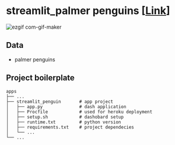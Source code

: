 # streamlit_palmer penguins [[Link](https://dashboard-penguin.herokuapp.com/)]
![ezgif com-gif-maker](https://user-images.githubusercontent.com/47103479/126338710-2086ecd0-c9fa-4609-b57f-ccf5f68f1eb3.gif)
## Data
- palmer penguins

## Project boilerplate

    apps
    ├── ...
    ├── streamlit_penguin       # app project
    │   ├── app.py              # dash application
    │   ├── Procfile            # used for heroku deployment 
    │   ├── setup.sh            # dashobard setup
    │   ├── runtime.txt         # python version
    │   ├── requirements.txt    # project dependecies
    │   └── ...                 
    └── ...
